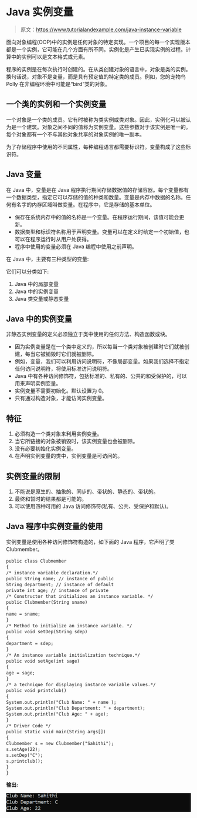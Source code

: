 # Java 实例变量

> 原文：<https://www.tutorialandexample.com/java-instance-variable>

面向对象编程(OOP)中的实例是任何对象的特定实现。一个项目的每一个实现版本都是一个实例，它可能在几个方面有所不同。实例化是产生已实现实例的过程。计算中的实例可以是文本格式或元素。

程序的实例是在每次执行时创建的。在从类创建对象的语言中，对象是类的实例。换句话说，对象不是变量，而是具有预定值的特定类的成员。例如，您的宠物鸟 Polly 在非编程环境中可能是“bird”类的对象。

## 一个类的实例和一个实例变量

一个对象是一个类的成员。它有时被称为类实例或类对象。因此，实例化可以被认为是一个建筑。对象之间不同的值称为实例变量。这些参数对于该实例是唯一的。每个对象都有一个不与其他对象共享的对象实例的唯一副本。

为了存储程序中使用的不同属性，每种编程语言都需要标识符。变量构成了这些标识符。

## Java 变量

在 Java 中，变量是在 Java 程序执行期间存储数据值的存储容器。每个变量都有一个数据类型，指定它可以存储的值的种类和数量。变量是内存中数据的名称。任何有名字的内存区域叫做变量。在程序中，它是存储的基本单位。

*   保存在系统内存中的值的名称是一个变量。在程序运行期间，该值可能会更新。
*   数据类型和标识符名称用于声明变量。变量可以在定义时给定一个初始值，也可以在程序运行时从用户处获得。
*   程序中使用的变量必须在 Java 编程中使用之前声明。

在 Java 中，主要有三种类型的变量:

它们可以分类如下:

1.  Java 中的局部变量
2.  Java 中的实例变量
3.  Java 类变量或静态变量

## Java 中的实例变量

非静态实例变量的定义必须独立于类中使用的任何方法、构造函数或块。

*   因为实例变量是在一个类中定义的，所以每当一个类对象被创建时它们就被创建，每当它被销毁时它们就被删除。
*   例如，变量，我们可以利用访问说明符，不像局部变量。如果我们选择不指定任何访问说明符，将使用标准访问说明符。
*   Java 中有各种访问修饰符，包括标准的、私有的、公共的和受保护的，可以用来声明实例变量。
*   实例变量不需要初始化。默认设置为 0。
*   只有通过构造对象，才能访问实例变量。

## 特征

1.  必须构造一个类对象来利用实例变量。
2.  当它所链接的对象被销毁时，该实例变量也会被删除。
3.  没有必要初始化实例变量。
4.  在声明实例变量的类中，实例变量是可访问的。

## 实例变量的限制

1.  不能说是原生的、抽象的、同步的、带状的、静态的、带状的。
2.  最终和暂时的结果都是可能的。
3.  可以使用四种可用的 Java 访问修饰符(私有、公共、受保护和默认)。

## Java 程序中实例变量的使用

实例变量是使用各种访问修饰符构造的，如下面的 Java 程序，它声明了类 Clubmember。

```
public class Clubmember 
{ 
/* instance variable declaration.*/ 
public String name; // instance of public 
String department; // instance of default
private int age; // instance of private 
/* Constructor that initializes an instance variable. */ 
public Clubmember(String sname) 
{ 
name = sname; 
} 
/* Method to initialize an instance variable. */ 
public void setDep(String sdep) 
{ 
department = sdep; 
} 
/* An instance variable initialization technique.*/ 
public void setAge(int sage) 
{ 
age = sage; 
} 
/* a technique for displaying instance variable values.*/ 
public void printclub() 
{ 
System.out.println("Club Name: " + name ); 
System.out.println("Club Department: " + department); 
System.out.println("Club Age: " + age); 
} 
/* Driver Code */ 
public static void main(String args[]) 
{ 
Clubmember s = new Clubmember("Sahithi"); 
s.setAge(22); 
s.setDep("C"); 
s.printclub(); 
} 
}
```

**输出:**

![Instance variable Java](img/e3ff823293613feb74a292734c6703ef.png)
